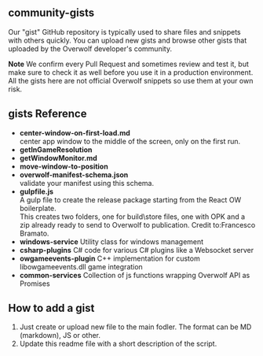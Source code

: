 ## community-gists

Our "gist" GitHub repository is typically used to share files and snippets with others quickly. 
You can upload new gists and browse other gists that uploaded by the Overwolf developer's community.

**Note** We confirm every Pull Request and sometimes review and test it, but make sure to check it as well before you use it in a production environment. All the gists here are not official Overwolf snippets so use them at your own risk.

## gists Reference

* **center-window-on-first-load.md**  
  center app window to the middle of the screen, only on the first run.
* **getInGameResolution**
* **getWindowMonitor.md**
* **move-window-to-position**
* **overwolf-manifest-schema.json**  
  validate your manifest using this schema.
* **gulpfile.js**  
  A gulp file to create the release package starting from the React OW boilerplate.  
  This creates two folders, one for build\store files, one with OPK and a zip already ready to send to Overwolf to publication. Credit to:Francesco Bramato.
* **windows-service**
  Utility class for windows management
* **csharp-plugins**
  C# code for various C# plugins like a Websocket server
* **owgameevents-plugin**
  C++ implementation for custom libowgameevents.dll game integration
* **common-services**
  Collection of js functions wrapping Overwolf API as Promises  
  
## How to add a gist

1. Just create or upload new file to the main fodler. The format can be MD (markdown), JS or other.
2. Update this readme file with a short description of the script.

